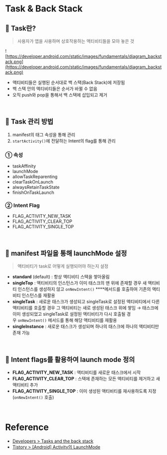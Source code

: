 # Task & Back Stack
## 📍 Task란?
> 사용자가 앱을 사용하며 상호작용하는 액티비티들을 모아 놓은 것

![https://developer.android.com/static/images/fundamentals/diagram_backstack.png](https://developer.android.com/static/images/fundamentals/diagram_backstack.png)

- 액티비티들은 실행된 순서대로 백 스택(Back Stack)에 저장됨
- 백 스택 안의 액티비티들은 순서가 바뀔 수 없음
- 오직 push와 pop을 통해서 백 스택에 삽입되고 제거
<br>

## 📍 Task 관리 방법
1. manifest의 <activity> 태그 속성을 통해 관리
2.  `startActivity()`에 전달하는 Intent의 flag를 통해 관리

### ① <activity> 속성
- taskAffinity
- launchMode
- allowTaskReparenting
- clearTaskOnLaunch
- alwaysRetainTaskState
- finishOnTaskLaunch

### ② Intent Flag
- FLAG_ACTIVITY_NEW_TASK
- FLAG_ACTIVITY_CLEAR_TOP
- FLAG_ACTIVITY_SINGLE_TOP
<br>

## 📍 manifest 파일을 통해 launchMode 설정
> 액티비티가 task로 어떻게 실행되어야 하는지 설정
- **standard** (default) : 항상 액티비티 스택을 쌓아올림
- **singleTop** : 액티비티의 인스턴스가 이미 태스크의 맨 위에 존재할 경우 새 액티비티 인스턴스를 생성하지 않고 `onNewIntent()` ****메서드를 호출하여 기존의 액티비티 인스턴스를 재활용
- **singleTask** : 새로운 태스크가 생성되고 singleTask로 설정된 액티비티에서 다른 액티비티를 호출할 경우 그 액티비티는 새로 생성된 태스크 위에 쌓임 → 태스크에 이미 생성되었고 singleTask로 설정된 액티비티가 다시 호출될 경우 `onNewIntent()` 메서드를 통해 해당 액티비티를 재활용   
- **singleInstance** : 새로운 태스크가 생성되며 하나의 태스크에 하나의 액티비티만 존재 가능
<br>

## 📍 Intent flags를 활용하여 launch mode 정의
- **FLAG_ACTIVITY_NEW_TASK** : 액티비티를 새로운 태스크에서 시작
- **FLAG_ACTIVITY_CLEAR_TOP** : 스택에 존재하는 모든 액티비티를 제거하고 새 액티비티 추가
- **FLAG_ACTIVITY_SINGLE_TOP** : 이미 생성된 액티비티를 재사용하도록 지정 (`onNewIntent()` 호출)
<br>

# Reference
- [Developers > Tasks and the back stack](https://developer.android.com/guide/components/activities/tasks-and-back-stack)
- [Tistory > [Android] Activity의 LaunchMode](https://choboit.tistory.com/24)
